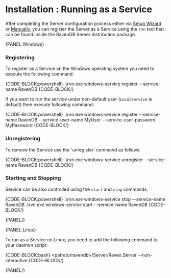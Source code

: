 # Installation : Running as a Service

After completing the Server configuration process either via [Setup Wizard](../../start/installation/setup-wizard) or [Manually](../../start/installation/manual), you can register the Server as a Service using the `rvn` tool that can be found inside the RavenDB Server distribution package.

{PANEL:Windows}

### Registering

To register as a Service on the Windows operating system you need to execute the following command:

{CODE-BLOCK:powershell}
.\rvn.exe windows-service register --service-name RavenDB
{CODE-BLOCK/}

If you want to run the service under non-default user (`LocalService` is default) then execute following command:

{CODE-BLOCK:powershell}
.\rvn.exe windows-service register --service-name RavenDB --service-user-name MyUser --service-user-password MyPassword
{CODE-BLOCK/}

### Unregistering

To remove the Service use the 'unregister' command as follows:

{CODE-BLOCK:powershell}
.\rvn.exe windows-service unregister --service-name RavenDB
{CODE-BLOCK/}

### Starting and Stopping

Service can be also controlled using the `start` and `stop` commands:

{CODE-BLOCK:powershell}
.\rvn.exe windows-service stop --service-name RavenDB
.\rvn.exe windows-service start --service-name RavenDB
{CODE-BLOCK/}

{PANEL/}

{PANEL:Linux}

To run as a Service on Linux, you need to add the following command to your daemon script:

{CODE-BLOCK:bash}
<path/to/ravendb>/Server/Raven.Server --non-interactive
{CODE-BLOCK/}

{PANEL/}
